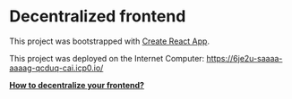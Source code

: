 # Decentralized frontend

This project was bootstrapped with [Create React App](https://github.com/facebook/create-react-app).

This project was deployed on the Internet Computer: https://6je2u-saaaa-aaaag-qcduq-cai.icp0.io/

[**How to decentralize your frontend?**](https://tomahawkvc.notion.site/Decentralize-Your-Frontend-in-5-minutes-3dda11687fda4e428e577de34e44c078?pvs=4) 